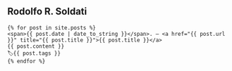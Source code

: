 ## Rodolfo R. Soldati

<p class="posts">

	{% for post in site.posts %}
	<span>{{ post.date | date_to_string }}</span>. — <a href="{{ post.url }}" title="{{ post.title }}">{{ post.title }}</a>
    {{ post.content }}
    🏷{{ post.tags }}
	{% endfor %}
</p>
